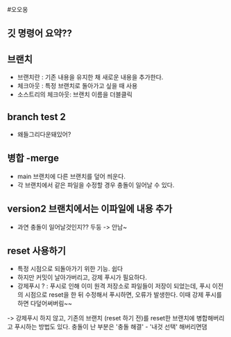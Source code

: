 #오오옹
## 깃 명령어 요약??

## 브랜치

- 브랜치란 : 기존 내용을 유지한 채 새로운 내용을 추가한다.
- 체크아웃 : 특정 브랜치로 돌아가고 싶을 때 사용
- 소스트리의 체크아웃: 브랜치 이름을 더블클릭
## branch test 2
 - 왜들그리다운돼있어?

## 병합 -merge
 - main 브랜치에 다른 브랜치를 덮어 씌운다.
 - 각 브랜치에서 같은 파일을 수정할 경우 충돌이 일어날 수 있다.
 
## version2 브랜치에서는 이파일에 내용 추가
 - 과연 충돌이 일어날것인지?? 두둥 -> 안남~

## reset 사용하기
 - 특정 시점으로 되돌아가기 위한 기능. 쉽다
 - 하지만 커밋이 날아가버리고, 강제 푸시가 필요하다.
 - 강제푸시 ? : 푸시로 인해 이미 원격 저장소로 파일들이 저장이 되었는데, 푸시 이전의 시점으로 reset을 한 뒤 수정해서 푸시하면, 오류가 발생한다. 이때 강제 푸시를 하면 다덮어써버림~~

 -> 강제푸시 하지 않고, 기존의 브랜치 (reset 하기 전)를 reset한 브랜치에 병합해버리고 푸시하는 방법도 있다. 충돌이 난 부분은 '충돌 해결' - '내것 선택' 해버리면댐